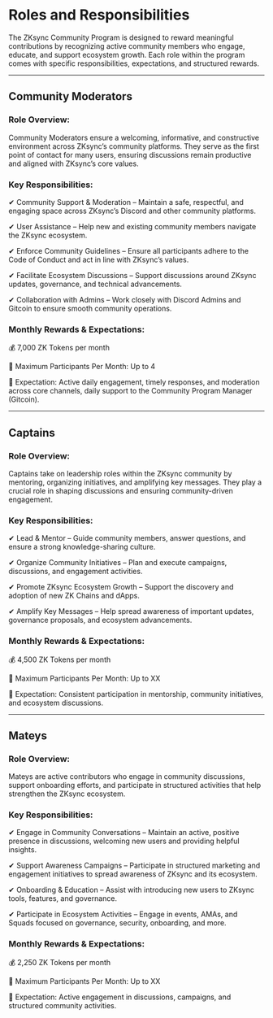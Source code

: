 # Roles and Responsibilities

The ZKsync Community Program is designed to reward meaningful contributions by recognizing active community members who engage, educate, and support ecosystem growth. Each role within the program comes with specific responsibilities, expectations, and structured rewards.

***

## Community Moderators

### Role Overview:

Community Moderators ensure a welcoming, informative, and constructive environment across ZKsync’s community platforms. They serve as the first point of contact for many users, ensuring discussions remain productive and aligned with ZKsync’s core values.

### Key Responsibilities:

✔ Community Support & Moderation – Maintain a safe, respectful, and engaging space across ZKsync’s Discord and other community platforms.

✔ User Assistance – Help new and existing community members navigate the ZKsync ecosystem.

✔ Enforce Community Guidelines – Ensure all participants adhere to the Code of Conduct and act in line with ZKsync’s values.

✔ Facilitate Ecosystem Discussions – Support discussions around ZKsync updates, governance, and technical advancements.

✔ Collaboration with Admins – Work closely with Discord Admins and Gitcoin to ensure smooth community operations.

### Monthly Rewards & Expectations:

💰 7,000 ZK Tokens per month

📌 Maximum Participants Per Month: Up to 4

🔹 Expectation: Active daily engagement, timely responses, and moderation across core channels, daily support to the Community Program Manager (Gitcoin).

***

## Captains

### Role Overview:

Captains take on leadership roles within the ZKsync community by mentoring, organizing initiatives, and amplifying key messages. They play a crucial role in shaping discussions and ensuring community-driven engagement.

### Key Responsibilities:

✔ Lead & Mentor – Guide community members, answer questions, and ensure a strong knowledge-sharing culture.

✔ Organize Community Initiatives – Plan and execute campaigns, discussions, and engagement activities.

✔ Promote ZKsync Ecosystem Growth – Support the discovery and adoption of new ZK Chains and dApps.

✔ Amplify Key Messages – Help spread awareness of important updates, governance proposals, and ecosystem advancements.

### Monthly Rewards & Expectations:

💰 4,500 ZK Tokens per month

📌 Maximum Participants Per Month: Up to XX

🔹 Expectation: Consistent participation in mentorship, community initiatives, and ecosystem discussions.

***

## Mateys

### Role Overview:

Mateys are active contributors who engage in community discussions, support onboarding efforts, and participate in structured activities that help strengthen the ZKsync ecosystem.

### Key Responsibilities:

✔ Engage in Community Conversations – Maintain an active, positive presence in discussions, welcoming new users and providing helpful insights.

✔ Support Awareness Campaigns – Participate in structured marketing and engagement initiatives to spread awareness of ZKsync and its ecosystem.

✔ Onboarding & Education – Assist with introducing new users to ZKsync tools, features, and governance.

✔ Participate in Ecosystem Activities – Engage in events, AMAs, and Squads focused on governance, security, onboarding, and more.

### Monthly Rewards & Expectations:

💰 2,250 ZK Tokens per month

📌 Maximum Participants Per Month: Up to XX

🔹 Expectation: Active engagement in discussions, campaigns, and structured community activities.

